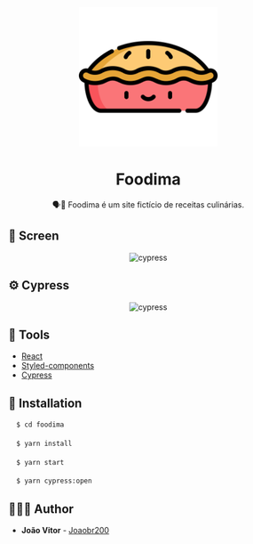 <div align="center">
  <img src="./.github/foodima.svg" alt="foodima" width="250" height="250"/>
</div>
<h1 align="center">
  <strong>Foodima</strong>
</h1>

<p align="center">
🗣👥 Foodima é um site fictício de receitas culinárias.
</p>

## 🎨 Screen

<div align="center">
  <img src="./.github/screen.gif" alt="cypress" width="860" height="640"/>
</div>

## ⚙ Cypress

<div align="center">
  <img src="./.github/cypress.gif" alt="cypress" width="860" height="640"/>
</div>

## 🧰 Tools

- [React](https://reactjs.org/)
- [Styled-components](https://styled-components.com/)
- [Cypress](https://cypress.io)

## 🚧 Installation

```sh
  $ cd foodima

  $ yarn install

  $ yarn start

  $ yarn cypress:open
```

## 🙅🏽‍♂️ Author

- **João Vitor** - [Joaobr200](https://github.com/joaobr200)

